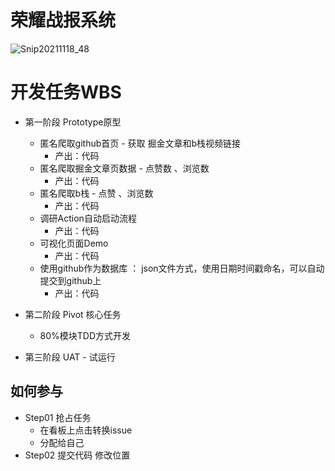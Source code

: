 # 荣耀战报系统

![Snip20211118_48](https://gitee.com/josephxia/picgo/raw/master/juejin/Snip20211118_48.png)



# 开发任务WBS

- 第一阶段  Prototype原型

  

  - 匿名爬取github首页 - 获取 掘金文章和b栈视频链接 
    - 产出：代码
  - 匿名爬取掘金文章页数据 - 点赞数 、浏览数
    - 产出：代码
  - 匿名爬取b栈 - 点赞 、浏览数
    - 产出：代码
  - 调研Action自动启动流程
    - 产出：代码
  - 可视化页面Demo
    - 产出：代码
  - 使用github作为数据库 ： json文件方式，使用日期时间戳命名，可以自动提交到github上
    - 产出：代码

- 第二阶段 Pivot 核心任务
  - 80%模块TDD方式开发
- 第三阶段 UAT - 试运行





## 如何参与

- Step01 抢占任务
  - 在看板上点击转换issue
  - 分配给自己
- Step02 提交代码 修改位置
